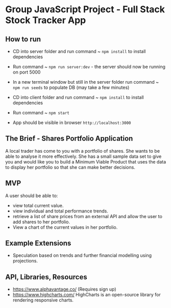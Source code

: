 # Group JavaScript Project - Full Stack Stock Tracker App

## How to run
- CD into server folder and run command ~ `npm install` to install dependencies
- Run command ~ `npm run server:dev` - the server should now be running on port 5000
- In a new terminal window but still in the server folder run command ~ `npm run seeds` to populate DB (may take a few minutes)


- CD into client folder and run command ~ `npm install` to install dependencies
- Run command ~ `npm start`
- App should be visible in browser `http://localhost:3000`

## The Brief - Shares Portfolio Application

A local trader has come to you with a portfolio of shares. She wants to be able to analyse it more effectively. She has a small sample data set to give you and would like you to build a Minimum Viable Product that uses the data to display her portfolio so that she can make better decisions.

## MVP

A user should be able to:

- view total current value.
- view individual and total performance trends.
- retrieve a list of share prices from an external API and allow the user to add shares to her portfolio.
- View a chart of the current values in her portfolio.

## Example Extensions

- Speculation based on trends and further financial modelling using projections.

## API, Libraries, Resources

- https://www.alphavantage.co/ (Requires sign up)
- https://www.highcharts.com/ HighCharts is an open-source library for rendering responsive charts.
